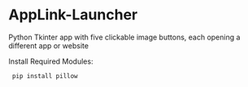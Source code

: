 # AppLink-Launcher
Python Tkinter app with five clickable image buttons, each opening a different app or website


Install Required Modules:

     pip install pillow
